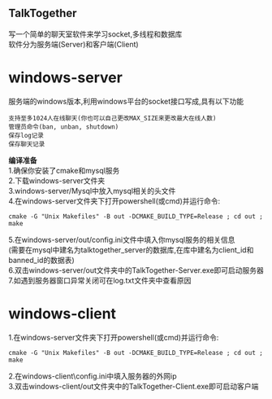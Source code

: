 ## TalkTogether
写一个简单的聊天室软件来学习socket,多线程和数据库  
软件分为服务端(Server)和客户端(Client)  
# windows-server
服务端的windows版本,利用windows平台的socket接口写成,具有以下功能
```
支持至多1024人在线聊天(你也可以自己更改MAX_SIZE来更改最大在线人数)
管理员命令(ban, unban, shutdown)
保存log记录
保存聊天记录
```
**编译准备**  
1.确保你安装了cmake和mysql服务  
2.下载windows-server文件夹  
3.windows-server/Mysql中放入mysql相关的头文件  
4.在windows-server文件夹下打开powershell(或cmd)并运行命令:
```
cmake -G "Unix Makefiles" -B out -DCMAKE_BUILD_TYPE=Release ; cd out ; make
```
5.在windows-server/out/config.ini文件中填入你mysql服务的相关信息  
(需要在mysql中建名为talktogether_server的数据库,在库中建名为client_id和banned_id的数据表)  
6.双击windows-server/out文件夹中的TalkTogether-Server.exe即可启动服务器
7.如遇到服务器窗口异常关闭可在log.txt文件夹中查看原因  
# windows-client
1.在windows-server文件夹下打开powershell(或cmd)并运行命令:
```
cmake -G "Unix Makefiles" -B out -DCMAKE_BUILD_TYPE=Release ; cd out ; make
```
2.在windows-client\config.ini中填入服务器的外网ip  
3.双击windows-client/out文件夹中的TalkTogether-Client.exe即可启动客户端
